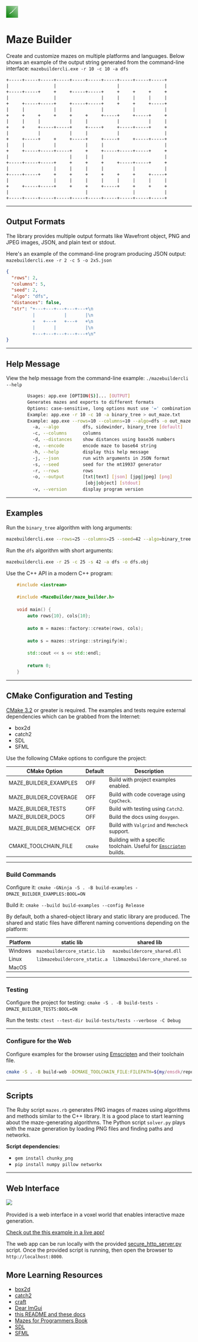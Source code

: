 ![Release screenshot](examples/Voxels/textures/maze_in_green_32x32.bmp)

# Maze Builder

Create and customize mazes on multiple platforms and languages. Below shows an example of the output string generated from the command-line interface: `mazebuildercli.exe -r 10 -c 10 -a dfs`

```text
+-----+-----+-----+-----+-----+-----+-----+-----+-----+-----+
|                 |                       |                 |
+-----+-----+     +     +-----+-----+     +     +     +     +
|                 |                 |     |     |     |     |
+     +-----+-----+     +-----+-----+     +     +     +-----+
|     |           |     |           |           |           |
+     +     +     +     +     +     +-----+     +-----+     +
|     |     |           |     |           |           |     |
+     +     +-----+-----+     +-----+     +-----+-----+     +
|           |           |     |           |                 |
+     +-----+     +     +-----+     +-----+     +-----+-----+
|     |           |           |     |                       |
+     +-----+-----+-----+     +     +-----+-----+-----+     +
|                       |     |     |                       |
+-----+-----+-----+     +     +     +     +-----+-----+     +
|                 |     |     |     |           |           |
+-----+-----+     +     +     +     +     +     +     +-----+
|                 |     |     |     |     |     |     |     |
+     +-----+-----+     +     +     +-----+     +     +     +
|                             |                 |           |
+-----+-----+-----+-----+-----+-----+-----+-----+-----+-----+
```

---

## Output Formats

The library provides multiple output formats like Wavefront object, PNG and JPEG images, JSON, and plain text or stdout.

Here's an example of the command-line program producing JSON output: `mazebuildercli.exe -r 2 -c 5 -o 2x5.json`

```json
{
  "rows": 2,
  "columns": 5,
  "seed": 2,
  "algo": "dfs",
  "distances": false,
  "str": "+---+---+---+---+---+\n
          |           |       |\n
          +   +---+   +---+   +\n
          |       |           |\n
          +---+---+---+---+---+\n"
}
```

---

## Help Message

View the help message from the command-line example: `./mazebuildercli --help`

```sh
        Usages: app.exe [OPTION(S)]... [OUTPUT]
        Generates mazes and exports to different formats
        Options: case-sensitive, long options must use '=' combination
        Example: app.exe -r 10 -c 10 -a binary_tree > out_maze.txt
        Example: app.exe --rows=10 --columns=10 --algo=dfs -o out_maze.txt
          -a, --algo         dfs, sidewinder, binary_tree [default]
          -c, --columns      columns
          -d, --distances    show distances using base36 numbers
          -e, --encode       encode maze to base64 string
          -h, --help         display this help message
          -j, --json         run with arguments in JSON format
          -s, --seed         seed for the mt19937 generator
          -r, --rows         rows
          -o, --output       [txt|text] [json] [jpg|jpeg] [png] 
                              [obj|object] [stdout]
          -v, --version      display program version
```

---

## Examples

Run the `binary_tree` algorithm with long arguments:

```sh
mazebuildercli.exe --rows=25 --columns=25 --seed=42 --algo=binary_tree --output=bt.obj
```

Run the `dfs` algorithm with short arguments:

```sh
mazebuildercli.exe -r 25 -c 25 -s 42 -a dfs -o dfs.obj
```

Use the C++ API in a modern C++ program:

```cpp
    #include <iostream>
    
    #include <MazeBuilder/maze_builder.h>

    void main() {
        auto rows{10}, cols{10};

        auto m = mazes::factory::create(rows, cols);

        auto s = mazes::stringz::stringify(m);

        std::cout << s << std::endl;

        return 0;
    }
```

---

## CMake Configuration and Testing

[CMake 3.2](https://cmake.org) or greater is required.
The examples and tests require external dependencies which can be grabbed from the Internet:
  - box2d
  - catch2
  - SDL
  - SFML

Use the following CMake options to configure the project:


| CMake Option | Default | Description |
|--------------|---------|------------ |
| MAZE_BUILDER_EXAMPLES | OFF | Build with project examples enabled. |
| MAZE_BUILDER_COVERAGE | OFF | Build with code coverage using `CppCheck`. |
| MAZE_BUILDER_TESTS | OFF | Build with testing using `Catch2`. |
| MAZE_BUILDER_DOCS | OFF | Build the docs using `doxygen`. |
| MAZE_BUILDER_MEMCHECK | OFF | Build with `Valgrind` and `Memcheck` support. |
| CMAKE_TOOLCHAIN_FILE | `cmake` | Building with a specific toolchain. Useful for [`Emscripten`](#cmake-web-builds) builds. |

---

### Build Commands

Configure it: `cmake -GNinja -S . -B build-examples -DMAZE_BUILDER_EXAMPLES:BOOL=ON`

Build it: `cmake --build build-examples --config Release`

By default, both a shared-object library and static library are produced.
The shared and static files have different naming conventions depending on the platform:

| Platform | static lib | shared lib |
| -------- | ---- | ---- |
| Windows | `mazebuildercore_static.lib` | `mazebuildercore_shared.dll` |
| Linux | `libmazebuildercore_static.a` | `libmazebuildercore_shared.so` |
| MacOS | | |

---

### Testing

Configure the project for testing: 
`cmake -S . -B build-tests -DMAZE_BUILDER_TESTS:BOOL=ON`

Run the tests: `ctest --test-dir build-tests/tests --verbose -C Debug`

---

### Configure for the Web

Configure examples for the browser using [Emscripten](https://emscripten.org/) and their toolchain file.

```sh
cmake -S . -B build-web -DCMAKE_TOOLCHAIN_FILE:FILEPATH=${my/emsdk/repo}/upstream/emscripten/cmake/Modules/Platform/Emscripten.cmake
```

---

## Scripts

The Ruby script `mazes.rb` generates PNG images of mazes using algorithms and methods similar to the C++ library.
It is a good place to start learning about the maze-generating algorithms.
The Python script `solver.py` plays with the maze generation by loading PNG files and finding paths and networks.

**Script dependencies:**
  - `gem install chunky_png`
  - `pip install numpy pillow networkx`

---

## Web Interface

![](https://media1.giphy.com/media/v1.Y2lkPTc5MGI3NjExbjlnbjl6NmZ3c3hmMW05MDV1YXg1NjFuOW5ydHRlYW5xdjVvY3BsMCZlcD12MV9pbnRlcm5hbF9naWZfYnlfaWQmY3Q9Zw/iO02l5jhramJ43olgE/giphy.gif)

Provided is a web interface in a voxel world that enables interactive maze generation.

[Check out the this example in a live app!](https://jade-semifreddo-f24ef0.netlify.app/)

The web app can be run locally with the provided [secure_http_server.py](scripts/secure_http_server.py) script.
Once the provided script is running, then open the browser to `http://localhost:8000`.

## More Learning Resources

 - [box2d](https://box2d.org/documentation/hello.html)
 - [catch2](https://github.com/catchorg/Catch2)
 - [craft](https://github.com/fogleman/Craft)
 - [Dear ImGui](https://github.com/ocornut/imgui)
 - [this README and these docs](https://zmertens.github.io/mazebuilder.github.io/index.html)
 - [Mazes for Programmers Book](https://www.jamisbuck.org/mazes/)
 - [SDL](https://github.com/libsdl-org/SDL)
 - [SFML](https://github.com/SFML/SFML)
